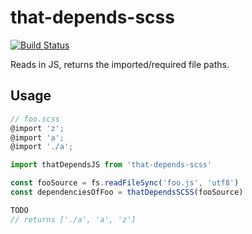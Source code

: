 # that-depends-scss

[![Build Status](https://travis-ci.org/reergymerej/that-depends-scss.svg?branch=master)](https://travis-ci.org/reergymerej/that-depends-scss)

Reads in JS, returns the imported/required file paths.

## Usage

```js
// foo.scss
@import 'z';
@import 'a';
@import './a';
```

```js
import thatDependsJS from 'that-depends-scss'

const fooSource = fs.readFileSync('foo.js', 'utf8')
const dependenciesOfFoo = thatDependsSCSS(fooSource)

TODO
// returns ['./a', 'a', 'z']
```
